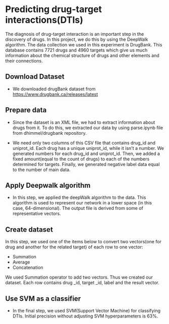 # Predicting drug-target interactions(DTIs)

The diagnosis of drug-target interaction is an important step in the discovery of drugs. In this project, we do this by using the DeepWalk algorithm. The data collection we used in this experiment is DrugBank. This database contains 7721 drugs and 4960 targets which give us much information about the chemical structure of drugs and other elements and their connections.

## Download Dataset
* We downloaded drugBank dataset from https://www.drugbank.ca/releases/latest

## Prepare data
* Since the dataset is an XML file, we had to extract information about drugs from it. To do this, we extracted our data by using parse.ipynb file from dhimmel/drugbank repository.

* We need only two columns of this CSV file that contains drug_id and uniprot_id. Each drug has a unique uniprot_id, while it isn't a number. We generated numbers for each drug_id and uniprot_id. Then, we added a fixed amount(equal to the count of drugs) to each of the numbers determined for targets. Finally, we generated negative label data equal to the number of main data.

## Apply Deepwalk algorithm
* In this step, we applied the deepWalk algorithm to the data. This algorithm is used to represent our network in a lower space (in this case, 64-dimensional). The output file is derived from some of representative vectors.  

## Create dataset
In this step, we used one of the items below to convert two vectors(one for drug and another for the related target) of each row to one vector:
- Summation
- Average
- Concatenation

 We used Summation operator to add two vectors. Thus we created our dataset. Each row contains drug _id, target _id, label and the result vector.
 
## Use SVM as a classifier
* In the final step, we used SVM(Support Vector Machine) for classifying DTIs. Initial precision without adjusting SVM hyperparameters is 63%.

